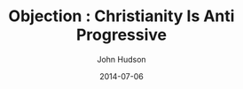 ---
layout: post
passage: 1 Corinthians 1:18-31
title:  "Objection : Christianity Is Anti Progressive"
author:  John Hudson
date:  2014-07-06
categories: Objections
---